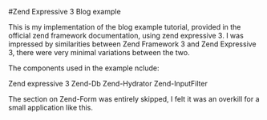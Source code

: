 #Zend Expressive 3 Blog example

This is my implementation of the blog example tutorial, provided in the official zend framework documentation, using zend expressive 3.
I was impressed by similarities between Zend Framework 3 and Zend Expressive 3, there were very minimal variations between the two.

The components used in the example nclude:

Zend expressive 3
Zend-Db
Zend-Hydrator
Zend-InputFilter

The section on Zend-Form was entirely skipped, I felt it was an overkill for a small application like this.